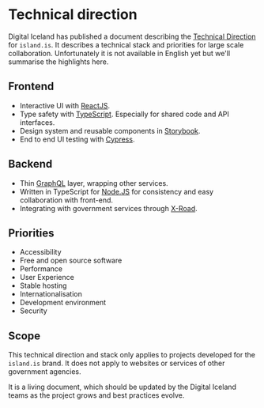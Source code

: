 # Technical direction

Digital Iceland has published a document describing the [Technical Direction]
for `island.is`. It describes a technical stack and priorities for large scale
collaboration. Unfortunately it is not available in English yet but we'll
summarise the highlights here.

## Frontend

* Interactive UI with [ReactJS].
* Type safety with [TypeScript]. Especially for shared code and API interfaces.
* Design system and reusable components in [Storybook].
* End to end UI testing with [Cypress].

## Backend

* Thin [GraphQL] layer, wrapping other services.
* Written in TypeScript for [Node.JS] for consistency and easy collaboration
 with front-end.
* Integrating with government services through [X-Road].

## Priorities

* Accessibility
* Free and open source software
* Performance
* User Experience
* Stable hosting
* Internationalisation
* Development environment
* Security

## Scope

This technical direction and stack only applies to projects developed for the
`island.is` brand. It does not apply to websites or services of other
government agencies.

It is a living document, which should be updated by the Digital Iceland teams
as the project grows and best practices evolve.

[Technical Direction]: https://samradsgatt.island.is/oll-mal/$Cases/Details/?id=1536
[ReactJS]: https://reactjs.org/
[TypeScript]: https://www.typescriptlang.org/
[Storybook]: https://storybook.js.org/
[Cypress]: https://www.cypress.io/
[Node.JS]: https://nodejs.org/en/about/
[GraphQL]: https://graphql.org/
[X-Road]: https://x-road.global/
